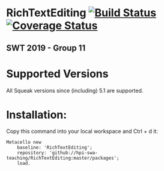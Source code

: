 # RichTextEditing [![Build Status](https://travis-ci.org/hpi-swa-teaching/RichTextEditing.svg?branch=master)](https://travis-ci.org/hpi-swa-teaching/RichTextEditing)[![Coverage Status](https://coveralls.io/repos/github/hpi-swa-teaching/RichTextEditing/badge.svg?branch=master)](https://coveralls.io/github/hpi-swa-teaching/RichTextEditing?branch=master)
## SWT 2019 - Group 11
# Supported Versions
All Squeak versions since (including) 5.1 are supported.

# Installation:
Copy this command into your local workspace and Ctrl + d it:  
``` Smalltalk
Metacello new
	baseline: 'RichTextEditing';
	repository: 'github://hpi-swa-teaching/RichTextEditing:master/packages';
	load.
```
